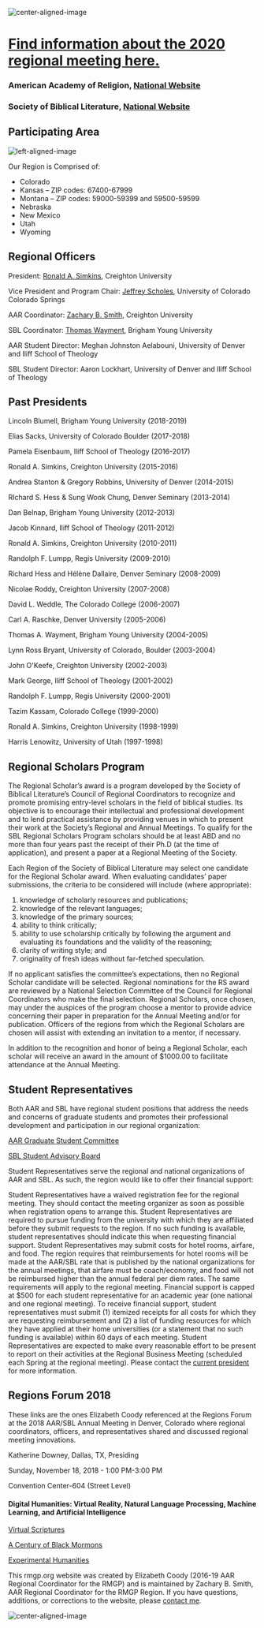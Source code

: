 
![center-aligned-image](rmgp_featured.png)

# [Find information about the 2020 regional meeting here.](http://www.rmgp.org/meetings)

### American Academy of Religion, [National Website](http://www.aarweb.org)
### Society of Biblical Literature, [National Website](http://www.sbl-site.org)

## Participating Area

![left-aligned-image](rmgp_map.gif)

Our Region is Comprised of:

* Colorado
* Kansas – ZIP codes: 67400-67999
* Montana – ZIP codes: 59000-59399 and 59500-59599
* Nebraska
* New Mexico
* Utah
* Wyoming

## Regional Officers

President: [Ronald A. Simkins](mailto:rsmkns@gmail.com), Creighton University

Vice President and Program Chair: [Jeffrey Scholes](mailto:jscholes@uccs.edu), University of Colorado Colorado Springs

AAR Coordinator: [Zachary B. Smith](mailto:zacharybsmith@creighton.edu), Creighton University

SBL Coordinator: [Thomas Wayment](mailto:thomas_wayment@byu.edu), Brigham Young University

AAR Student Director: Meghan Johnston Aelabouni, University of Denver and Iliff School of Theology

SBL Student Director: Aaron Lockhart, University of Denver and Iliff School of Theology

## Past Presidents

Lincoln Blumell, Brigham Young University (2018-2019)

Elias Sacks, University of Colorado Boulder (2017-2018)

Pamela Eisenbaum, Iliff School of Theology (2016-2017)

Ronald A. Simkins, Creighton University (2015-2016)

Andrea Stanton & Gregory Robbins, University of Denver (2014-2015)

RIchard S. Hess & Sung Wook Chung, Denver Seminary (2013-2014)

Dan Belnap, Brigham Young University (2012-2013)

Jacob Kinnard, Iliff School of Theology (2011-2012)

Ronald A. Simkins, Creighton University (2010-2011)

Randolph F. Lumpp, Regis University (2009-2010)

Richard Hess and Hélène Dallaire, Denver Seminary (2008-2009)

Nicolae Roddy, Creighton University (2007-2008)

David L. Weddle, The Colorado College (2006-2007)

Carl A. Raschke, Denver University (2005-2006)

Thomas A. Wayment, Brigham Young University (2004-2005)

Lynn Ross Bryant, University of Colorado, Boulder (2003-2004)

John O'Keefe, Creighton University (2002-2003)

Mark George, Iliff School of Theology (2001-2002)

Randolph F. Lumpp, Regis University (2000-2001)

Tazim Kassam, Colorado College (1999-2000)

Ronald A. Simkins, Creighton University (1998-1999)

Harris Lenowitz, University of Utah (1997-1998)

## Regional Scholars Program

The Regional Scholar’s award is a program developed by the Society of Biblical Literature’s Council of Regional Coordinators to recognize and promote promising entry-level scholars in the field of biblical studies. Its objective is to encourage their intellectual and professional development and to lend practical assistance by providing venues in which to present their work at the Society’s Regional and Annual Meetings. To qualify for the SBL Regional Scholars Program scholars should be at least ABD and no more than four years past the receipt of their Ph.D (at the time of application), and present a paper at a Regional Meeting of the Society.

Each Region of the Society of Biblical Literature may select one candidate for the Regional Scholar award. When evaluating candidates’ paper submissions, the criteria to be considered will include (where appropriate):

1. knowledge of scholarly resources and publications;
2. knowledge of the relevant languages;
3. knowledge of the primary sources;
4. ability to think critically;
5. ability to use scholarship critically by following the argument and evaluating its foundations and the validity of the reasoning;
6. clarity of writing style; and
7. originality of fresh ideas without far-fetched speculation.

If no applicant satisfies the committee’s expectations, then no Regional Scholar candidate will be selected. Regional nominations for the RS award are reviewed by a National Selection Committee of the Council for Regional Coordinators who make the final selection. Regional Scholars, once chosen, may under the auspices of the program choose a mentor to provide advice concerning their paper in preparation for the Annual Meeting and/or for publication. Officers of the regions from which the Regional Scholars are chosen will assist with extending an invitation to a mentor, if necessary.

In addition to the recognition and honor of being a Regional Scholar, each scholar will receive an award in the amount of $1000.00 to facilitate attendance at the Annual Meeting.

## Student Representatives

Both AAR and SBL have regional student positions that address the needs and concerns of graduate students and promotes their professional development and participation in our regional organization:

[AAR Graduate Student Committee](https://www.aarweb.org/node/108)

[SBL Student Advisory Board](https://www.sbl-site.org/SBLcommittees_SAB.aspx)

Student Representatives serve the regional and national organizations of AAR and SBL. As such, the region would like to offer their financial support:

Student Representatives have a waived registration fee for the regional meeting. They should contact the meeting organizer as soon as possible when registration opens to arrange this.
Student Representatives are required to pursue funding from the university with which they are affiliated before they submit requests to the region. If no such funding is available, student representatives should indicate this when requesting financial support.
Student Representatives may submit costs for hotel rooms, airfare, and food. The region requires that reimbursements for hotel rooms will be made at the AAR/SBL rate that is published by the national organizations for the annual meetings, that airfare must be coach/economy, and food will not be reimbursed higher than the annual federal per diem rates. The same requirements will apply to the regional meeting. Financial support is capped at $500 for each student representative for an academic year (one national and one regional meeting).
To receive financial support, student representatives must submit (1) itemized receipts for all costs for which they are requesting reimbursement and (2) a list of funding resources for which they have applied at their home universities (or a statement that no such funding is available) within 60 days of each meeting.
Student Representatives are expected to make every reasonable effort to be present to report on their activities at the Regional Business Meeting (scheduled each Spring at the regional meeting). 
Please contact the [current president](https://iliff.github.io/rmgp/#regional-officers) for more information.

## Regions Forum 2018

These links are the ones Elizabeth Coody referenced at the Regions Forum at the 2018 AAR/SBL Annual Meeting in Denver, Colorado where regional coordinators, officers, and representatives shared and discussed regional meeting innovations.

Katherine Downey, Dallas, TX, Presiding

Sunday, November 18, 2018 - 1:00 PM-3:00 PM

Convention Center-604 (Street Level)

#### Digital Humanities: Virtual Reality, Natural Language Processing, Machine Learning, and Artificial Intelligence

[Virtual Scriptures](http://www.virtualscriptures.org)

[A Century of Black Mormons](http://www.centuryofblackmormons.org)

[Experimental Humanities](https://www.iliff.edu/experimental-humanities/)

This rmgp.org website was created by Elizabeth Coody (2016-19 AAR Regional Coordinator for the RMGP) and is maintained by Zachary B. Smith, AAR Regional Coordinator for the RMGP Region. If you have questions, additions, or corrections to the website, please [contact me](mailto:zacharybsmith@creighton.edu).
        
![center-aligned-image](rmgp_featured_footer.png)
